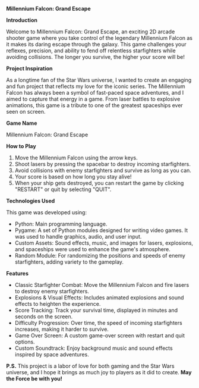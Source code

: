 **Millennium Falcon: Grand Escape**


**Introduction**

Welcome to Millennium Falcon: Grand Escape, an exciting 2D arcade shooter game where you take control of the legendary Millennium Falcon as it makes its daring escape through the galaxy. This game challenges your reflexes, precision, and ability to fend off relentless starfighters while avoiding collisions. The longer you survive, the higher your score will be!


**Project Inspiration**

As a longtime fan of the Star Wars universe, I wanted to create an engaging and fun project that reflects my love for the iconic series. The Millennium Falcon has always been a symbol of fast-paced space adventures, and I aimed to capture that energy in a game. From laser battles to explosive animations, this game is a tribute to one of the greatest spaceships ever seen on screen.


**Game Name**

Millennium Falcon: Grand Escape


**How to Play**

1. Move the Millennium Falcon using the arrow keys.
2. Shoot lasers by pressing the spacebar to destroy incoming starfighters.
3. Avoid collisions with enemy starfighters and survive as long as you can.
4. Your score is based on how long you stay alive!
5. When your ship gets destroyed, you can restart the game by clicking "RESTART" or quit by selecting "QUIT".

   
**Technologies Used**

This game was developed using:

- Python: Main programming language.
- Pygame: A set of Python modules designed for writing video games. It was used to handle graphics, audio, and user input.
- Custom Assets: Sound effects, music, and images for lasers, explosions, and spaceships were used to enhance the game's atmosphere.
- Random Module: For randomizing the positions and speeds of enemy starfighters, adding variety to the gameplay.


**Features**

- Classic Starfighter Combat: Move the Millennium Falcon and fire lasers to destroy enemy starfighters.
- Explosions & Visual Effects: Includes animated explosions and sound effects to heighten the experience.
- Score Tracking: Track your survival time, displayed in minutes and seconds on the screen.
- Difficulty Progression: Over time, the speed of incoming starfighters increases, making it harder to survive.
- Game Over Screen: A custom game-over screen with restart and quit options.
- Custom Soundtrack: Enjoy background music and sound effects inspired by space adventures.


**P.S.** This project is a labor of love for both gaming and the Star Wars universe, and I hope it brings as much joy to players as it did to create. **May the Force be with you!**
